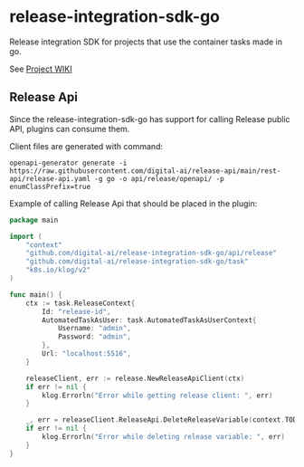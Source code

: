 # release-integration-sdk-go

Release integration SDK for projects that use the container tasks made in go.

See [Project WIKI](https://github.com/digital-ai/release-integration-sdk-go/wiki)

## Release Api 
Since the release-integration-sdk-go has support for calling Release public API, plugins can consume them.

Client files are generated with command:

```shell
openapi-generator generate -i https://raw.githubusercontent.com/digital-ai/release-api/main/rest-api/release-api.yaml -g go -o api/release/openapi/ -p enumClassPrefix=true
```

Example of calling Release Api that should be placed in the plugin:

```go
package main

import (
	"context"
	"github.com/digital-ai/release-integration-sdk-go/api/release"
	"github.com/digital-ai/release-integration-sdk-go/task"
	"k8s.io/klog/v2"
)

func main() {
	ctx := task.ReleaseContext{
		Id: "release-id",
		AutomatedTaskAsUser: task.AutomatedTaskAsUserContext{
			Username: "admin",
			Password: "admin",
		},
		Url: "localhost:5516",
	}

	releaseClient, err := release.NewReleaseApiClient(ctx)
	if err != nil {
		klog.Errorln("Error while getting release client: ", err)
	}

	_, err = releaseClient.ReleaseApi.DeleteReleaseVariable(context.TODO(), "variable1").Execute()
	if err != nil {
		klog.Errorln("Error while deleting release variable: ", err)
	}
}
```
